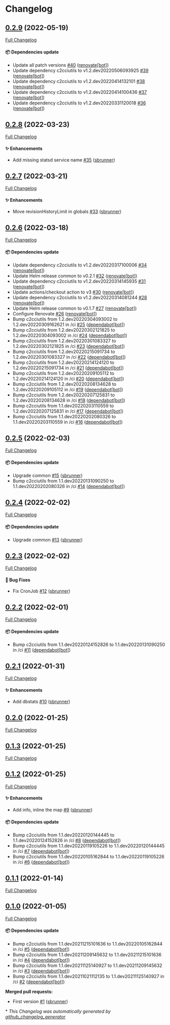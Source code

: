 # Changelog

## [0.2.9](https://github.com/camptocamp/helm-monitoring/tree/0.2.9) (2022-05-19)

[Full Changelog](https://github.com/camptocamp/helm-monitoring/compare/0.2.8...0.2.9)

#### :package: Dependencies update

- Update all patch versions [\#40](https://github.com/camptocamp/helm-monitoring/pull/40) ([renovate[bot]](https://github.com/apps/renovate))
- Update dependency c2cciutils to v1.2.dev20220506093925 [\#39](https://github.com/camptocamp/helm-monitoring/pull/39) ([renovate[bot]](https://github.com/apps/renovate))
- Update dependency c2cciutils to v1.2.dev20220414132101 [\#38](https://github.com/camptocamp/helm-monitoring/pull/38) ([renovate[bot]](https://github.com/apps/renovate))
- Update dependency c2cciutils to v1.2.dev20220414100436 [\#37](https://github.com/camptocamp/helm-monitoring/pull/37) ([renovate[bot]](https://github.com/apps/renovate))
- Update dependency c2cciutils to v1.2.dev20220331120018 [\#36](https://github.com/camptocamp/helm-monitoring/pull/36) ([renovate[bot]](https://github.com/apps/renovate))

## [0.2.8](https://github.com/camptocamp/helm-monitoring/tree/0.2.8) (2022-03-23)

[Full Changelog](https://github.com/camptocamp/helm-monitoring/compare/0.2.7...0.2.8)

#### :sparkles: Enhancements

- Add missing statsd service name [\#35](https://github.com/camptocamp/helm-monitoring/pull/35) ([sbrunner](https://github.com/sbrunner))

## [0.2.7](https://github.com/camptocamp/helm-monitoring/tree/0.2.7) (2022-03-21)

[Full Changelog](https://github.com/camptocamp/helm-monitoring/compare/0.2.6...0.2.7)

#### :sparkles: Enhancements

- Move revisionHistoryLimit in globals [\#33](https://github.com/camptocamp/helm-monitoring/pull/33) ([sbrunner](https://github.com/sbrunner))

## [0.2.6](https://github.com/camptocamp/helm-monitoring/tree/0.2.6) (2022-03-18)

[Full Changelog](https://github.com/camptocamp/helm-monitoring/compare/0.2.5...0.2.6)

#### :package: Dependencies update

- Update dependency c2cciutils to v1.2.dev20220317100006 [\#34](https://github.com/camptocamp/helm-monitoring/pull/34) ([renovate[bot]](https://github.com/apps/renovate))
- Update Helm release common to v0.2.1 [\#32](https://github.com/camptocamp/helm-monitoring/pull/32) ([renovate[bot]](https://github.com/apps/renovate))
- Update dependency c2cciutils to v1.2.dev20220314145935 [\#31](https://github.com/camptocamp/helm-monitoring/pull/31) ([renovate[bot]](https://github.com/apps/renovate))
- Update actions/checkout action to v3 [\#30](https://github.com/camptocamp/helm-monitoring/pull/30) ([renovate[bot]](https://github.com/apps/renovate))
- Update dependency c2cciutils to v1.2.dev20220314081244 [\#28](https://github.com/camptocamp/helm-monitoring/pull/28) ([renovate[bot]](https://github.com/apps/renovate))
- Update Helm release common to v0.1.7 [\#27](https://github.com/camptocamp/helm-monitoring/pull/27) ([renovate[bot]](https://github.com/apps/renovate))
- Configure Renovate [\#26](https://github.com/camptocamp/helm-monitoring/pull/26) ([renovate[bot]](https://github.com/apps/renovate))
- Bump c2cciutils from 1.2.dev20220304093002 to 1.2.dev20220309162621 in /ci [\#25](https://github.com/camptocamp/helm-monitoring/pull/25) ([dependabot[bot]](https://github.com/apps/dependabot))
- Bump c2cciutils from 1.2.dev20220302121825 to 1.2.dev20220304093002 in /ci [\#24](https://github.com/camptocamp/helm-monitoring/pull/24) ([dependabot[bot]](https://github.com/apps/dependabot))
- Bump c2cciutils from 1.2.dev20220301083327 to 1.2.dev20220302121825 in /ci [\#23](https://github.com/camptocamp/helm-monitoring/pull/23) ([dependabot[bot]](https://github.com/apps/dependabot))
- Bump c2cciutils from 1.2.dev20220215091734 to 1.2.dev20220301083327 in /ci [\#22](https://github.com/camptocamp/helm-monitoring/pull/22) ([dependabot[bot]](https://github.com/apps/dependabot))
- Bump c2cciutils from 1.2.dev20220214124120 to 1.2.dev20220215091734 in /ci [\#21](https://github.com/camptocamp/helm-monitoring/pull/21) ([dependabot[bot]](https://github.com/apps/dependabot))
- Bump c2cciutils from 1.2.dev20220209105112 to 1.2.dev20220214124120 in /ci [\#20](https://github.com/camptocamp/helm-monitoring/pull/20) ([dependabot[bot]](https://github.com/apps/dependabot))
- Bump c2cciutils from 1.2.dev20220208134628 to 1.2.dev20220209105112 in /ci [\#19](https://github.com/camptocamp/helm-monitoring/pull/19) ([dependabot[bot]](https://github.com/apps/dependabot))
- Bump c2cciutils from 1.2.dev20220207125831 to 1.2.dev20220208134628 in /ci [\#18](https://github.com/camptocamp/helm-monitoring/pull/18) ([dependabot[bot]](https://github.com/apps/dependabot))
- Bump c2cciutils from 1.1.dev20220203110559 to 1.2.dev20220207125831 in /ci [\#17](https://github.com/camptocamp/helm-monitoring/pull/17) ([dependabot[bot]](https://github.com/apps/dependabot))
- Bump c2cciutils from 1.1.dev20220202080326 to 1.1.dev20220203110559 in /ci [\#16](https://github.com/camptocamp/helm-monitoring/pull/16) ([dependabot[bot]](https://github.com/apps/dependabot))

## [0.2.5](https://github.com/camptocamp/helm-monitoring/tree/0.2.5) (2022-02-03)

[Full Changelog](https://github.com/camptocamp/helm-monitoring/compare/0.2.4...0.2.5)

#### :package: Dependencies update

- Upgrade common [\#15](https://github.com/camptocamp/helm-monitoring/pull/15) ([sbrunner](https://github.com/sbrunner))
- Bump c2cciutils from 1.1.dev20220131090250 to 1.1.dev20220202080326 in /ci [\#14](https://github.com/camptocamp/helm-monitoring/pull/14) ([dependabot[bot]](https://github.com/apps/dependabot))

## [0.2.4](https://github.com/camptocamp/helm-monitoring/tree/0.2.4) (2022-02-02)

[Full Changelog](https://github.com/camptocamp/helm-monitoring/compare/0.2.3...0.2.4)

#### :package: Dependencies update

- Upgrade common [\#13](https://github.com/camptocamp/helm-monitoring/pull/13) ([sbrunner](https://github.com/sbrunner))

## [0.2.3](https://github.com/camptocamp/helm-monitoring/tree/0.2.3) (2022-02-02)

[Full Changelog](https://github.com/camptocamp/helm-monitoring/compare/0.2.2...0.2.3)

#### :bug: Bug Fixes

- Fix CronJob [\#12](https://github.com/camptocamp/helm-monitoring/pull/12) ([sbrunner](https://github.com/sbrunner))

## [0.2.2](https://github.com/camptocamp/helm-monitoring/tree/0.2.2) (2022-02-01)

[Full Changelog](https://github.com/camptocamp/helm-monitoring/compare/0.2.1...0.2.2)

#### :package: Dependencies update

- Bump c2cciutils from 1.1.dev20220124152826 to 1.1.dev20220131090250 in /ci [\#11](https://github.com/camptocamp/helm-monitoring/pull/11) ([dependabot[bot]](https://github.com/apps/dependabot))

## [0.2.1](https://github.com/camptocamp/helm-monitoring/tree/0.2.1) (2022-01-31)

[Full Changelog](https://github.com/camptocamp/helm-monitoring/compare/0.2.0...0.2.1)

#### :sparkles: Enhancements

- Add dbstats [\#10](https://github.com/camptocamp/helm-monitoring/pull/10) ([sbrunner](https://github.com/sbrunner))

## [0.2.0](https://github.com/camptocamp/helm-monitoring/tree/0.2.0) (2022-01-25)

[Full Changelog](https://github.com/camptocamp/helm-monitoring/compare/0.1.3...0.2.0)

## [0.1.3](https://github.com/camptocamp/helm-monitoring/tree/0.1.3) (2022-01-25)

[Full Changelog](https://github.com/camptocamp/helm-monitoring/compare/0.1.2...0.1.3)

## [0.1.2](https://github.com/camptocamp/helm-monitoring/tree/0.1.2) (2022-01-25)

[Full Changelog](https://github.com/camptocamp/helm-monitoring/compare/0.1.1...0.1.2)

#### :sparkles: Enhancements

- Add info, inline the map [\#9](https://github.com/camptocamp/helm-monitoring/pull/9) ([sbrunner](https://github.com/sbrunner))

#### :package: Dependencies update

- Bump c2cciutils from 1.1.dev20220120144445 to 1.1.dev20220124152826 in /ci [\#8](https://github.com/camptocamp/helm-monitoring/pull/8) ([dependabot[bot]](https://github.com/apps/dependabot))
- Bump c2cciutils from 1.1.dev20220119105226 to 1.1.dev20220120144445 in /ci [\#7](https://github.com/camptocamp/helm-monitoring/pull/7) ([dependabot[bot]](https://github.com/apps/dependabot))
- Bump c2cciutils from 1.1.dev20220105162844 to 1.1.dev20220119105226 in /ci [\#6](https://github.com/camptocamp/helm-monitoring/pull/6) ([dependabot[bot]](https://github.com/apps/dependabot))

## [0.1.1](https://github.com/camptocamp/helm-monitoring/tree/0.1.1) (2022-01-14)

[Full Changelog](https://github.com/camptocamp/helm-monitoring/compare/0.1.0...0.1.1)

## [0.1.0](https://github.com/camptocamp/helm-monitoring/tree/0.1.0) (2022-01-05)

[Full Changelog](https://github.com/camptocamp/helm-monitoring/compare/6ebb911aaa2743653a9c74bfb207fbdb2952d09e...0.1.0)

#### :package: Dependencies update

- Bump c2cciutils from 1.1.dev20211215101636 to 1.1.dev20220105162844 in /ci [\#5](https://github.com/camptocamp/helm-monitoring/pull/5) ([dependabot[bot]](https://github.com/apps/dependabot))
- Bump c2cciutils from 1.1.dev20211209145632 to 1.1.dev20211215101636 in /ci [\#4](https://github.com/camptocamp/helm-monitoring/pull/4) ([dependabot[bot]](https://github.com/apps/dependabot))
- Bump c2cciutils from 1.1.dev20211125140927 to 1.1.dev20211209145632 in /ci [\#3](https://github.com/camptocamp/helm-monitoring/pull/3) ([dependabot[bot]](https://github.com/apps/dependabot))
- Bump c2cciutils from 1.1.dev20211021112135 to 1.1.dev20211125140927 in /ci [\#2](https://github.com/camptocamp/helm-monitoring/pull/2) ([dependabot[bot]](https://github.com/apps/dependabot))

**Merged pull requests:**

- First version [\#1](https://github.com/camptocamp/helm-monitoring/pull/1) ([sbrunner](https://github.com/sbrunner))



\* *This Changelog was automatically generated by [github_changelog_generator](https://github.com/github-changelog-generator/github-changelog-generator)*
